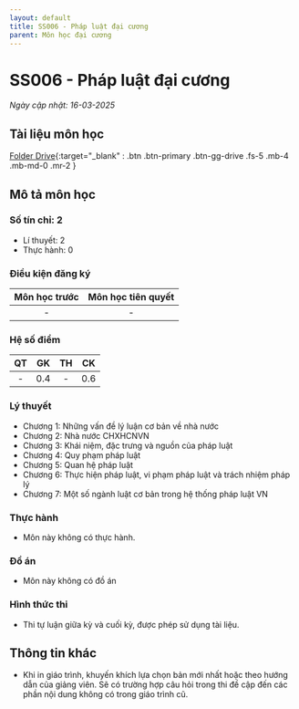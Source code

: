 ```yaml
---
layout: default
title: SS006 - Pháp luật đại cương
parent: Môn học đại cương
---
```


# SS006 - Pháp luật đại cương

*Ngày cập nhật: 16-03-2025*
## Tài liệu môn học

[Folder Drive](https://drive.google.com/drive/folders/1fZSDvPcInSH6Jl8rNt3ZSbb25cpUQHHk?usp=sharing){:target="_blank" : .btn .btn-primary .btn-gg-drive .fs-5 .mb-4 .mb-md-0 .mr-2 }

## Mô tả môn học

### Số tín chỉ: 2
- Lí thuyết: 2
- Thực hành: 0

### Điều kiện đăng ký

| Môn học trước| Môn học tiên quyết  |
|------|-----|
| <center> - </center>| <center>-</center>|

### Hệ số điểm

| QT   | GK  | TH  | CK  |
|------|-----|-----|-----|
| <center>-</center>| <center>0.4</center>| <center>-</center> | <center>0.6</center> |

### Lý thuyết

- Chương 1: Những vấn đề lý luận cơ bản về nhà nước
- Chương 2: Nhà nước CHXHCNVN
- Chương 3: Khái niệm, đặc trưng và nguồn của pháp luật
- Chương 4: Quy phạm pháp luật
- Chương 5: Quan hệ pháp luật
- Chương 6: Thực hiện pháp luật, vi phạm pháp luật và trách nhiệm pháp lý
- Chương 7: Một số ngành luật cơ bản trong hệ thống pháp luật VN

### Thực hành

- Môn này không có thực hành.

### Đồ án

- Môn này không có đồ án

### Hình thức thi

- Thi tự luận giữa kỳ và cuối kỳ, được phép sử dụng tài liệu.

## Thông tin khác

- Khi in giáo trình, khuyến khích lựa chọn bản mới nhất hoặc theo hướng dẫn của giảng viên. Sẽ có trường hợp câu hỏi trong thi đề cập đến các phần nội dung không có trong giáo trình cũ.